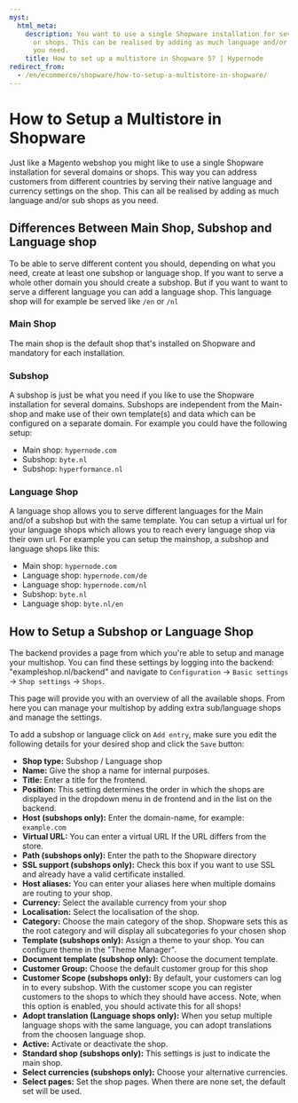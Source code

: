 ```yaml
---
myst:
  html_meta:
    description: You want to use a single Shopware installation for several domains
      or shops. This can be realised by adding as much language and/or sub shops as
      you need.
    title: How to set up a multistore in Shopware 5? | Hypernode
redirect_from:
  - /en/ecommerce/shopware/how-to-setup-a-multistore-in-shopware/
---
```


<!-- source: https://support.hypernode.com/en/ecommerce/shopware/how-to-setup-a-multistore-in-shopware/ -->

# How to Setup a Multistore in Shopware

Just like a Magento webshop you might like to use a single Shopware installation for several domains or shops. This way you can address customers from different countries by serving their native language and currency settings on the shop. This can all be realised by adding as much language and/or sub shops as you need.

## Differences Between Main Shop, Subshop and Language shop

To be able to serve different content you should, depending on what you need, create at least one subshop or language shop. If you want to serve a whole other domain you should create a subshop. But if you want to want to serve a different language you can add a language shop. This language shop will for example be served like `/en` or `/nl`

### Main Shop

The main shop is the default shop that's installed on Shopware and mandatory for each installation.

### Subshop

A subshop is just be what you need if you like to use the Shopware installation for several domains. Subshops are independent from the Main-shop and make use of their own template(s) and data which can be configured on a separate domain. For example you could have the following setup:

- Main shop: `hypernode.com`
- Subshop: `byte.nl`
- Subshop: `hyperformance.nl`

### Language Shop

A language shop allows you to serve different languages for the Main and/of a subshop but with the same template. You can setup a virtual url for your language shops which allows you to reach every language shop via their own url. For example you can setup the mainshop, a subshop and language shops like this:

- Main shop: `hypernode.com`
- Language shop: `hypernode.com/de`
- Language shop: `hypernode.com/nl`
- Subshop: `byte.nl`
- Language shop: `byte.nl/en`

## How to Setup a Subshop or Language Shop

The backend provides a page from which you're able to setup and manage your multishop. You can find these settings by logging into the backend: "exampleshop.nl/backend" and navigate to `Configuration` -> `Basic settings` -> `Shop settings` -> `Shops`.

This page will provide you with an overview of all the available shops. From here you can manage your multishop by adding extra sub/language shops and manage the settings.

To add a subshop or language click on `Add entry`, make sure you edit the following details for your desired shop and click the `Save` button:

- **Shop type:** Subshop / Language shop
- **Name:** Give the shop a name for internal purposes.
- **Title:** Enter a title for the frontend.
- **Position:** This setting determines the order in which the shops are displayed in the dropdown menu in de frontend and in the list on the backend.
- **Host (subshops only):** Enter the domain-name, for example: `example.com`
- **Virtual URL:** You can enter a virtual URL If the URL differs from the store.
- **Path (subshops only):** Enter the path to the Shopware directory
- **SSL support (subshops only):** Check this box if you want to use SSL and already have a valid certificate installed.
- **Host aliases:** You can enter your aliases here when multiple domains are routing to your shop.
- **Currency:** Select the available currency from your shop
- **Localisation:** Select the localisation of the shop.
- **Category:** Choose the main category of the shop. Shopware sets this as the root category and will display all subcategories fo your chosen shop
- **Template (subshops only):** Assign a theme to your shop. You can configure theme in the "Theme Manager".
- **Document template (subshop only):** Choose the document template.
- **Customer Group:** Choose the default customer group for this shop
- **Customer Scope (subshops only):** By default, your customers can log in to every subshop. With the customer scope you can register customers to the shops to which they should have access. Note, when this option is enabled, you should activate this for all shops!
- **Adopt translation (Language shops only):** When you setup multiple language shops with the same language, you can adopt translations from the choosen language shop.
- **Active:** Activate or deactivate the shop.
- **Standard shop (subshops only):** This settings is just to indicate the main shop.
- **Select currencies (subshops only):** Choose your alternative currencies.
- **Select pages:** Set the shop pages. When there are none set, the default set will be used.
